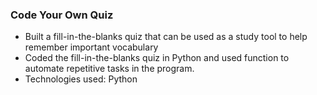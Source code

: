 ### Code Your Own Quiz
+ Built a fill-in-the-blanks quiz that can be used as a study tool to help remember important vocabulary
+ Coded the fill-in-the-blanks quiz in Python and used function to automate repetitive tasks in the program.
+ Technologies used: Python
